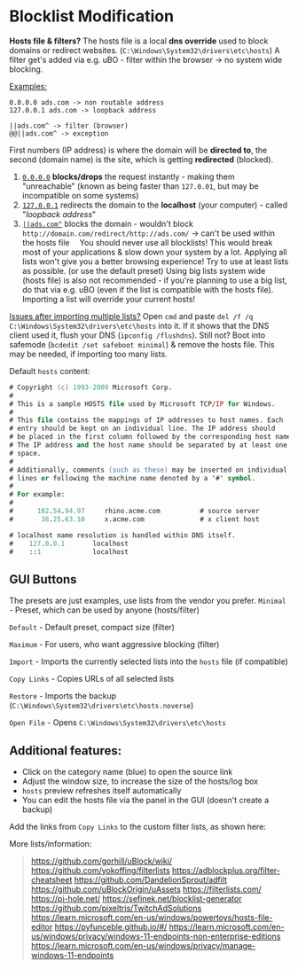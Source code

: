 # Blocklist Modification

__Hosts file & filters?__
The hosts file is a local **dns override** used to block domains or redirect websites. (`C:\Windows\System32\drivers\etc\hosts`) A filter get's added via e.g. uBO - filter within the browser -> no system wide blocking. 

<ins>Examples:</ins>
```
0.0.0.0 ads.com -> non routable address
127.0.0.1 ads.com -> loopback address

||ads.com^ -> filter (browser)
@@||ads.com^ -> exception
```
First numbers (IP address) is where the domain will be **directed to**, the second (domain name) is the site, which is getting **redirected** (blocked). 

1. [`0.0.0.0`](https://en.wikipedia.org/wiki/0.0.0.0) **blocks/drops** the request instantly - making them "unreachable" (known as being faster than `127.0.01`, but may be incompatible on some systems)
2. [`127.0.0.1`](https://en.wikipedia.org/wiki/localhost) redirects the domain to the **localhost** (your computer) - called "*loopback address*"
3. [`||ads.com^`](https://adblockplus.org/filter-cheatsheet?DE_EXCEPTION=1) blocks the domain - wouldn't block `http://domain.com/redirect/http://ads.com/` -> can't be used within the hosts file
⠀
You should never use all blocklists! This would break most of your applications & slow down your system by a lot. Applying all lists won't give you a better browsing experience! Try to use at least lists as possible. (or use the default preset) Using big lists system wide (hosts file) is also not recommended - if you're planning to use a big list, do that via e.g. uBO (even if the list is compatible with the hosts file). Importing a list will override your current hosts!

<ins>Issues after importing multiple lists?</ins>
Open `cmd` and paste `del /f /q C:\Windows\System32\drivers\etc\hosts` into it. If it shows that the DNS client used it, flush your DNS (`ipconfig /flushdns`). Still not? Boot into safemode (`bcdedit /set safeboot minimal`) & remove the hosts file. This may be needed, if importing too many lists.

Default `hosts` content:
```ps
# Copyright (c) 1993-2009 Microsoft Corp.
#
# This is a sample HOSTS file used by Microsoft TCP/IP for Windows.
#
# This file contains the mappings of IP addresses to host names. Each
# entry should be kept on an individual line. The IP address should
# be placed in the first column followed by the corresponding host name.
# The IP address and the host name should be separated by at least one
# space.
#
# Additionally, comments (such as these) may be inserted on individual
# lines or following the machine name denoted by a '#' symbol.
#
# For example:
#
#      102.54.94.97     rhino.acme.com          # source server
#       38.25.63.10     x.acme.com              # x client host

# localhost name resolution is handled within DNS itself.
#    127.0.0.1       localhost
#    ::1             localhost
```

## GUI Buttons
The presets are just examples, use lists from the vendor you prefer.
`Minimal` - Preset, which can be used by anyone (hosts/filter)

`Default` - Default preset, compact size (filter)

`Maximum` - For users, who want aggressive blocking (filter)

`Import` - Imports the currently selected lists into the `hosts` file (if compatible)

`Copy Links` - Copies URLs of all selected lists

`Restore` - Imports the backup (`C:\Windows\System32\drivers\etc\hosts.noverse`)

`Open File` - Opens `C:\Windows\System32\drivers\etc\hosts`

## Additional features:
- Click on the category name (blue) to open the source link
- Adjust the window size, to increase the size of the hosts/log box
- `hosts` preview refreshes itself automatically
- You can edit the hosts file via the panel in the GUI (doesn't create a backup)


Add the links from `Copy Links` to the custom filter lists, as shown here:

More lists/information:</ins>
> https://github.com/gorhill/uBlock/wiki/
> https://github.com/yokoffing/filterlists
> https://adblockplus.org/filter-cheatsheet
> https://github.com/DandelionSprout/adfilt
> https://github.com/uBlockOrigin/uAssets
> https://filterlists.com/
> https://pi-hole.net/
> https://sefinek.net/blocklist-generator
> https://github.com/pixeltris/TwitchAdSolutions
> https://learn.microsoft.com/en-us/windows/powertoys/hosts-file-editor
> https://pyfunceble.github.io/#/
> https://learn.microsoft.com/en-us/windows/privacy/windows-11-endpoints-non-enterprise-editions
> https://learn.microsoft.com/en-us/windows/privacy/manage-windows-11-endpoints

